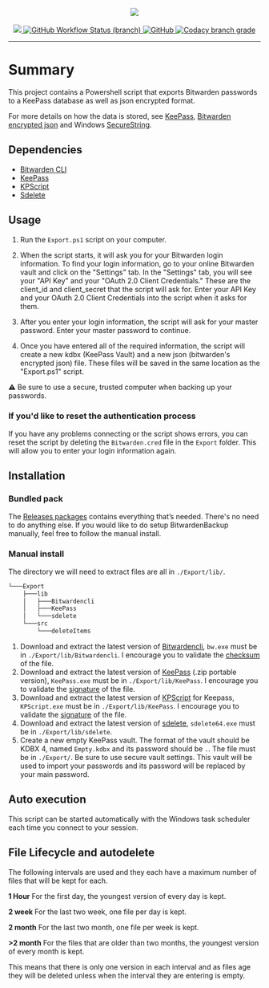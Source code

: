 <p align="center">
    <a href="https://github.com/kevinstsauveur/BitwardenBackup">
        <img src="../assets/logo.png"/>
    </a>
    <br/><br/>
    <a href="https://github.com/kevinstsauveur/bitwardenbackup/releases/latest">
        <img src="https://img.shields.io/github/v/release/kevinstsauveur/bitwardenbackup.svg" />
    </a>
    <a href="https://github.com/kevinstsauveur/BitwardenBackup/actions/workflows/powershell.yml">
        <img alt="GitHub Workflow Status (branch)" src="https://img.shields.io/github/workflow/status/kevinstsauveur/bitwardenbackup/PSScriptAnalyzer/main?label=PSScriptAnalyzer">
    </a>
    <a href="https://github.com/kevinstsauveur/BitwardenBackup/blob/main/LICENSE">
        <img alt="GitHub" src="https://img.shields.io/github/license/kevinstsauveur/bitwardenbackup?color=blue">
    </a>
    <a href="https://www.codacy.com/gh/kevinstsauveur/BitwardenBackup/dashboard?utm_source=github.com&amp;utm_medium=referral&amp;utm_content=kevinstsauveur/BitwardenBackup&amp;utm_campaign=Badge_Grade">
        <img alt="Codacy branch grade" src="https://img.shields.io/codacy/grade/1a1c0864204e463592bcb2cc72f625ba/main?color=succes">
    </a>
</p>

---

# Summary

This project contains a Powershell script that exports Bitwarden passwords to a KeePass database as well as json encrypted format.

For more details on how the data is stored, see [KeePass](https://keepass.info/), [Bitwarden encrypted json](https://bitwarden.com/help/article/encrypted-export/) and Windows [SecureString](https://docs.microsoft.com/en-us/dotnet/api/system.security.securestring?view=net-5.0).

## Dependencies

-   [Bitwarden CLI](https://bitwarden.com/help/article/cli/#download--install)
-   [KeePass](https://keepass.info/download.html)
-   [KPScript](https://keepass.info/plugins.html)
-   [Sdelete](https://docs.microsoft.com/en-us/sysinternals/downloads/sdelete)

## Usage

1. Run the `Export.ps1` script on your computer.

2. When the script starts, it will ask you for your Bitwarden login information. To find your login information, go to your online Bitwarden vault and click on the "Settings" tab. In the "Settings" tab, you will see your "API Key" and your "OAuth 2.0 Client Credentials." These are the client_id and client_secret that the script will ask for. Enter your API Key and your OAuth 2.0 Client Credentials into the script when it asks for them.

6. After you enter your login information, the script will ask for your master password. Enter your master password to continue.

7. Once you have entered all of the required information, the script will create a new kdbx (KeePass Vault) and a new json (bitwarden's encrypted json) file. These files will be saved in the same location as the "Export.ps1" script.

:warning: Be sure to use a secure, trusted computer when backing up your passwords.

### If you'd like to reset the authentication process

If you have any problems connecting or the script shows errors, you can reset the script by deleting the `Bitwarden.cred` file in the `Export` folder. This will allow you to enter your login information again.

## Installation

### Bundled pack
The [Releases packages](https://github.com/kevinstsauveur/BitwardenBackup/releases) contains everything that’s needed. There's no need to do anything else. If you would like to do setup BitwardenBackup manually, feel free to follow the manual install.

### Manual install

The directory we will need to extract files are all in `./Export/lib/`.

```bash
└───Export
    ├───lib
    │   ├───Bitwardencli
    │   ├───KeePass
    │   └───sdelete
    └───src
        └───deleteItems
```

1.  Download and extract the latest version of [Bitwardencli](https://github.com/bitwarden/clients/releases), `bw.exe` must be in `./Export/lib/Bitwardencli`. I encourage you to validate the [checksum](https://github.com/bitwarden/clients/releases) of the file.
2.  Download and extract the latest version of [KeePass](https://keepass.info/download.html) (.zip portable version), `KeePass.exe` must be in `./Export/lib/KeePass`. I encourage you to validate the [signature](https://keepass.info/integrity.html) of the file.
3.  Download and extract the latest version of [KPScript](https://keepass.info/plugins.html#kpscript) for Keepass, `KPScript.exe` must be in `./Export/lib/KeePass`. I encourage you to validate the [signature](https://keepass.info/integrity_etc.html) of the file.
4.  Download and extract the latest version of [sdelete](https://learn.microsoft.com/en-us/sysinternals/downloads/sdelete), `sdelete64.exe` must be in `./Export/lib/sdelete`.
5.  Create a new empty KeePass vault. The format of the vault should be KDBX 4, named `Empty.kdbx` and its password should be `.`. The file must be in `./Export/`. Be sure to use secure vault settings. This vault will be used to import your passwords and its password will be replaced by your main password.

## Auto execution

This script can be started automatically with the Windows task scheduler each time you connect to your session.

## File Lifecycle and autodelete

The following intervals are used and they each have a maximum number of files that will be kept for each.

**1 Hour**
For the first day, the youngest version of every day is kept.

**2 week**
For the last two week, one file per day is kept.

**2 month**
For the last two month, one file per week is kept.

**>2 month**
For the files that are older than two months, the youngest version of every month is kept.

This means that there is only one version in each interval and as files age they will be deleted unless when the interval they are entering is empty.
